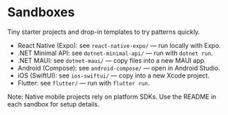 # Sandboxes

Tiny starter projects and drop-in templates to try patterns quickly.

- React Native (Expo): see `react-native-expo/` — run locally with Expo.
- .NET Minimal API: see `dotnet-minimal-api/` — run with `dotnet run`.
- .NET MAUI: see `dotnet-maui/` — copy files into a new MAUI app.
- Android (Compose): see `android-compose/` — open in Android Studio.
- iOS (SwiftUI): see `ios-swiftui/` — copy into a new Xcode project.
- Flutter: see `flutter/` — run with `flutter run`.

Note: Native mobile projects rely on platform SDKs. Use the README in each sandbox for setup details.
